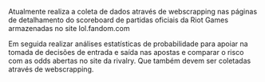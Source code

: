 Atualmente realiza a coleta de dados através de webscrapping nas páginas de detalhamento do scoreboard de partidas oficiais da Riot Games armazenadas no site lol.fandom.com

Em seguida realizar análises estatísticas de probabilidade para apoiar na tomada de decisões de entrada e saída nas apostas e comparar o risco com as odds abertas no site da rivalry. Que também devem ser coletadas através de webscrapping.
